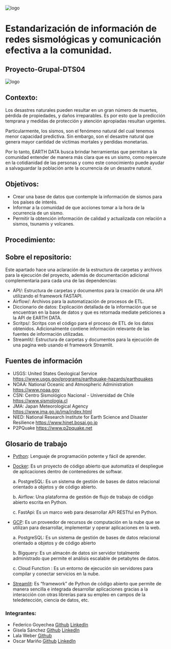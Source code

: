 ![logo](https://github.com/oscarmarinoa/Sistema-de-alertas-sismicas---Proyecto-Grupal-DTS04/blob/main/Imagenes/Logo.jpg)

# Estandarización de información de redes sismológicas y comunicación efectiva a la comunidad.

## Proyecto-Grupal-DTS04

![logo](https://github.com/oscarmarinoa/Sistema-de-alertas-sismicas---Proyecto-Grupal-DTS04/blob/main/Imagenes/carl-campbell-D4PJKYGH2qY-unsplash.jpg)

## Contexto:

Los desastres naturales pueden resultar en un gran número de muertes, pérdida de propiedades, y daños irreparables. Es por esto que la predicción temprana y medidas de protección y atención apropiadas resultan urgentes.

Particularmente, los sismos, son el fenómeno natural del cual tenemos menor capacidad predictiva. Sin embargo, son el desastre natural que genera mayor cantidad de victimas mortales y perdidas monetarias.

Por lo tanto, EARTH DATA busca brindar herramientas que permitan a la comunidad entender de manera más clara que es un sismo, como repercute en la cotidianidad de las personas y como este conocimiento puede ayudar a salvaguardar la población ante la ocurrencia de un desastre natural.

## Objetivos:

* Crear una base de datos que contemple la información de sismos para los países de interés.
* Informar a la comunidad de que acciones tomar a la hora de la ocurrencia de un sismo.
* Permitir la obtención información de calidad y actualizada con relación a sismos, tsunamis y volcanes.


## Procedimiento:

## Sobre el repositorio:

Este apartado hace una aclaración de la estructura de carpetas y archivos para la ejecución del proyecto, además de documentación adicional complementaria para cada una de las dependencias:

* API/: Estructura de carpetas y documentos para la creación de una API utilizando el framework FASTAPI.
* Airflow/: Archivos para la automatización de procesos de ETL.
* Diccionario de datos: Explicación detallada de la información que se encuentran en la base de datos y que es retornada mediate peticiones a la API de EARTH DATA.
* Scritps/: Scritps con el código para el proceso de ETL de los datos obtenidos. Adicionalmente contiene información relevante de las fuentes de información utilizadas.
* Streamlit/: Estructura de carpetas y documentos para la ejecución de una pagina web usando el framework Streamlit.

## Fuentes de información
 
* USGS: United States Geological Service https://www.usgs.gov/programs/earthquake-hazards/earthquakes
* NOAA: National Oceanic and Atmospheric Administration https://www.noaa.gov
* CSN: Centro Sismológico Nacional - Universidad de Chile https://www.sismologia.cl
* JMA: Japan Meteorological Agency https://www.jma.go.jp/jma/index.html
* NIED: National Research Institute for Earth Science and Disaster Resilience https://www.hinet.bosai.go.jp
* P2PQuake https://www.p2pquake.net

## Glosario de trabajo
* [Python](https://www.python.org): Lenguaje de programación potente y fácil de aprender.

* [Docker](https://www.docker.com/products/docker-desktop/): Es un proyecto de código abierto que automatiza el despliegue de aplicaciones dentro de contenedores de softwar.
    
    a. PostgreSQL: Es un sistema de gestión de bases de datos relacional orientado a objetos y de código abierto.
    
    b. Airflow: Una plataforma de gestión de flujo de trabajo de código abierto escrita en Python.
    
    c. FastApi: Es un marco web para desarrollar API RESTful en Python.

* [GCP](https://console.cloud.google.com): Es un proveedor de recursos de computación en la nube que se utilizan para desarrollar, implementar y operar aplicaciones en la web.

    a. PostgreSQL: Es un sistema de gestión de bases de datos relacional orientado a objetos y de código abierto
    
    b. Bigquery: Es un almacén de datos sin servidor totalmente administrado que permite el análisis escalable de petabytes de datos.
    
    c. Cloud Function : Es un entorno de ejecución sin servidores para compilar y conectar servicios en la nube.
    
* [Streamlit](https://streamlit.io): Es  “framework” de Python de código abierto que permite de manera sencilla e integrada desarrollar aplicaciones gracias a la interacción con otras librerías para su empleo en campos de la teledetección, ciencia de datos, etc.


### Integrantes: 
* Federico Goyechea [Github](https://github.com/Workitaws) [LinkedIn](https://www.linkedin.com/in/federico-goyechea-65361b24a/)
* Gisela Sánchez [Github](https://github.com/sgisela945) [LinkedIn](https://www.linkedin.com/in/gisela-s%C3%A1nchez-272b9017a)
* Lala Weber [Github](https://github.com/LalaYupii)
* Oscar Mariño [Github](https://github.com/oscarmarinoa) [LinkedIn](https://www.linkedin.com/in/oscar-mariño-arias-774098112/)
